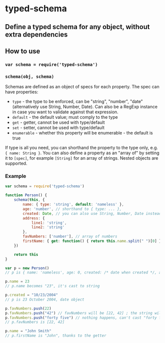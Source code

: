 # typed-schema

## Define a typed schema for any object, without extra dependencies


## How to use

### ``var schema = require('typed-schema')``

### ``schema(obj, schema)``

Schemas are defined as an object of specs for each property. The spec can have properties:

* `type` - the type to be enforced, can be "string", "number", "date" (alternatively use String, Number, Date). Can also be a RegExp instance in case you want to validate against that expression.
* `default` - the default value; must comply to the type
* `get` - getter, cannot be used with type/default
* `set` - setter, cannot be used with type/default
* `enumerable` - whether this property will be enumerable - the default is true

If type is all you need, you can shorthand the property to the type only, e.g. `{ name: String }`.
You can also define a property as an "array of" by setting it to `[spec]`, for example `[String]` for an array of strings.
Nested objects are supported.

### Example

```javascript
var schema = require('typed-schema')

function Person() {
	schema(this, {
		name: { type: 'string', default: 'nameless' },
		age: 'number', // shorthand to { type: ... },
		created: Date, // you can also use String, Number, Date instead of 'string', 'number', 'date'
		address: {
			line1: 'string',
			line2: 'string'
		},
		favNumbers: ['number'], // array of numbers
		firstName: { get: function() { return this.name.split(" ")[0] } } // getter
	})

	return this
}

var p = new Person()
// p is { name: 'nameless', age: 0, created: /* date when created */, address: { line1: "", line2: "" }, favNumbers: [] }

p.name = 23
// p.name becomes "23", it's cast to string

p.created = "10/23/2004"
// p is 23 October 2004, date object

p.favNumbers.push(22)
p.favNumbers.push("42") // favNumbers will be [22, 42] ; the string will be cast to a number
p.favNumbers.push("forty five") // nothing happens, can't cast "forty five" to number
// p.favNumbers is [22, 42]

p.name = "John Smith"
// p.firstName is "John", thanks to the getter
```


